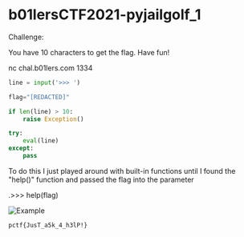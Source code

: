 # b01lersCTF2021-pyjailgolf_1

Challenge:

You have 10 characters to get the flag. Have fun!

nc chal.b01lers.com 1334
```python
line = input('>>> ')

flag="[REDACTED]"

if len(line) > 10:
    raise Exception()

try:
    eval(line)
except:
    pass
``` 
To do this I just played around with built-in functions until I found the "help()" function and passed the flag into the parameter

.>>> help(flag)

![Example](https://i.ibb.co/K2M20cN/2021-04-04-08h24-23.png)
```text
pctf{JusT_a5k_4_h3lP!}
```
